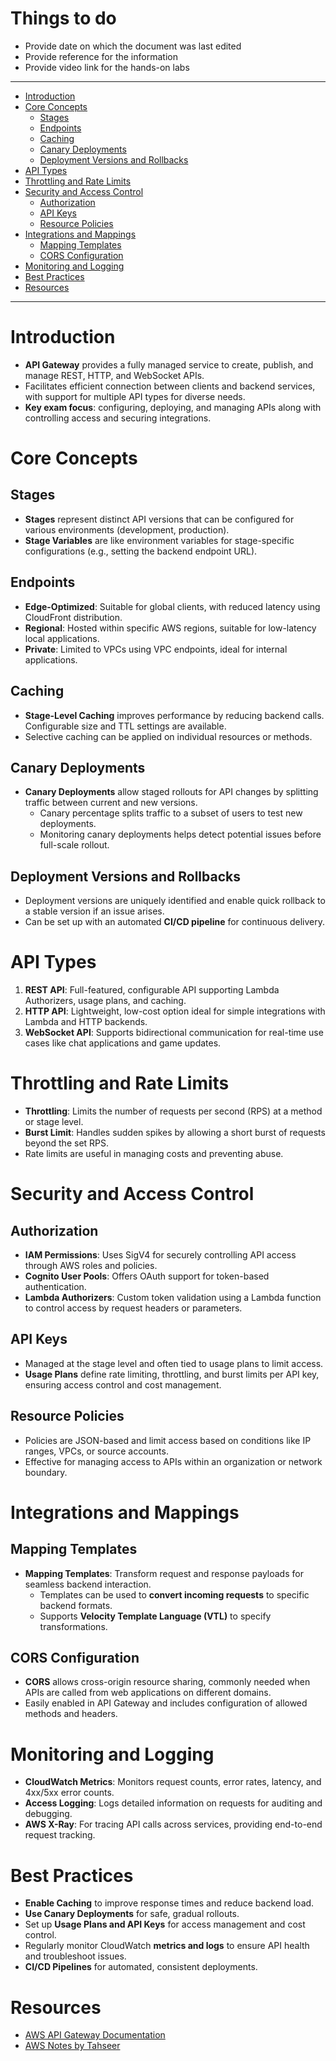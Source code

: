 <h1> Things to do </h1>

- Provide date on which the document was last edited
- Provide reference for the information
- Provide video link for the hands-on labs
---

- [Introduction](#introduction)
- [Core Concepts](#core-concepts)
  - [Stages](#stages)
  - [Endpoints](#endpoints)
  - [Caching](#caching)
  - [Canary Deployments](#canary-deployments)
  - [Deployment Versions and Rollbacks](#deployment-versions-and-rollbacks)
- [API Types](#api-types)
- [Throttling and Rate Limits](#throttling-and-rate-limits)
- [Security and Access Control](#security-and-access-control)
  - [Authorization](#authorization)
  - [API Keys](#api-keys)
  - [Resource Policies](#resource-policies)
- [Integrations and Mappings](#integrations-and-mappings)
  - [Mapping Templates](#mapping-templates)
  - [CORS Configuration](#cors-configuration)
- [Monitoring and Logging](#monitoring-and-logging)
- [Best Practices](#best-practices)
- [Resources](#resources)

---

# Introduction
- **API Gateway** provides a fully managed service to create, publish, and manage REST, HTTP, and WebSocket APIs.
- Facilitates efficient connection between clients and backend services, with support for multiple API types for diverse needs.
- **Key exam focus**: configuring, deploying, and managing APIs along with controlling access and securing integrations.

# Core Concepts
## Stages
- **Stages** represent distinct API versions that can be configured for various environments (development, production).
- **Stage Variables** are like environment variables for stage-specific configurations (e.g., setting the backend endpoint URL).

## Endpoints
- **Edge-Optimized**: Suitable for global clients, with reduced latency using CloudFront distribution.
- **Regional**: Hosted within specific AWS regions, suitable for low-latency local applications.
- **Private**: Limited to VPCs using VPC endpoints, ideal for internal applications.

## Caching
- **Stage-Level Caching** improves performance by reducing backend calls. Configurable size and TTL settings are available.
- Selective caching can be applied on individual resources or methods.

## Canary Deployments
- **Canary Deployments** allow staged rollouts for API changes by splitting traffic between current and new versions.
    - Canary percentage splits traffic to a subset of users to test new deployments.
    - Monitoring canary deployments helps detect potential issues before full-scale rollout.

## Deployment Versions and Rollbacks
- Deployment versions are uniquely identified and enable quick rollback to a stable version if an issue arises.
- Can be set up with an automated **CI/CD pipeline** for continuous delivery.

# API Types
1. **REST API**: Full-featured, configurable API supporting Lambda Authorizers, usage plans, and caching.
2. **HTTP API**: Lightweight, low-cost option ideal for simple integrations with Lambda and HTTP backends.
3. **WebSocket API**: Supports bidirectional communication for real-time use cases like chat applications and game updates.

# Throttling and Rate Limits
- **Throttling**: Limits the number of requests per second (RPS) at a method or stage level.
- **Burst Limit**: Handles sudden spikes by allowing a short burst of requests beyond the set RPS.
- Rate limits are useful in managing costs and preventing abuse.

# Security and Access Control
## Authorization
- **IAM Permissions**: Uses SigV4 for securely controlling API access through AWS roles and policies.
- **Cognito User Pools**: Offers OAuth support for token-based authentication.
- **Lambda Authorizers**: Custom token validation using a Lambda function to control access by request headers or parameters.

## API Keys
- Managed at the stage level and often tied to usage plans to limit access.
- **Usage Plans** define rate limiting, throttling, and burst limits per API key, ensuring access control and cost management.

## Resource Policies
- Policies are JSON-based and limit access based on conditions like IP ranges, VPCs, or source accounts.
- Effective for managing access to APIs within an organization or network boundary.

# Integrations and Mappings
## Mapping Templates
- **Mapping Templates**: Transform request and response payloads for seamless backend interaction.
    - Templates can be used to **convert incoming requests** to specific backend formats.
    - Supports **Velocity Template Language (VTL)** to specify transformations.
  
## CORS Configuration
- **CORS** allows cross-origin resource sharing, commonly needed when APIs are called from web applications on different domains.
- Easily enabled in API Gateway and includes configuration of allowed methods and headers.

# Monitoring and Logging
- **CloudWatch Metrics**: Monitors request counts, error rates, latency, and 4xx/5xx error counts.
- **Access Logging**: Logs detailed information on requests for auditing and debugging.
- **AWS X-Ray**: For tracing API calls across services, providing end-to-end request tracking.

# Best Practices
- **Enable Caching** to improve response times and reduce backend load.
- **Use Canary Deployments** for safe, gradual rollouts.
- Set up **Usage Plans and API Keys** for access management and cost control.
- Regularly monitor CloudWatch **metrics and logs** to ensure API health and troubleshoot issues.
- **CI/CD Pipelines** for automated, consistent deployments.

# Resources
- [AWS API Gateway Documentation](https://docs.aws.amazon.com/apigateway/)
- [AWS Notes by Tahseer](https://arkalim.notion.site/Notes-143374c83daa4d4991b07400056a2aa9)